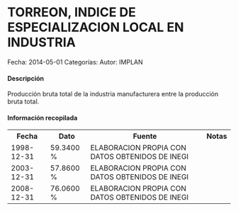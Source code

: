 TORREON, INDICE DE ESPECIALIZACION LOCAL EN INDUSTRIA
=====

Fecha: 2014-05-01
Categorías: 
Autor: IMPLAN

#### Descripción

Producción bruta total de la industria manufacturera entre la producción bruta total.

#### Información recopilada

<table class="table table-hover table-bordered">
  <tr><th>Fecha</th><th>Dato</th><th>Fuente</th><th>Notas</th></tr>
  <tr><td>1998-12-31</td><td>59.3400 %</td><td>ELABORACION PROPIA CON DATOS OBTENIDOS DE INEGI</td><td></td></tr>
  <tr><td>2003-12-31</td><td>57.8600 %</td><td>ELABORACION PROPIA CON DATOS OBTENIDOS DE INEGI</td><td></td></tr>
  <tr><td>2008-12-31</td><td>76.0600 %</td><td>ELABORACION PROPIA CON DATOS OBTENIDOS DE INEGI</td><td></td></tr>
</table>
